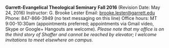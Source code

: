 **Garrett-Evangelical Theological Seminary**
**Fall 2016**
(Revision Date: May 24, 2016)
Instructor: G. Brooke Lester
Email: brooke.lester@garrett.edu
Phone: 847-866-3949 (no text messaging on this line)
Office hours: MT 9:00-10:30am (appointments preferred; appointments via Gmail video, Skype or Google+ Hangouts are welcome). *Please note that my office is on the third story of Shaffer and cannot be reached by elevator; I welcome invitations to meet elsewhere on campus.*
